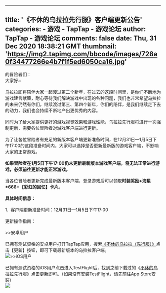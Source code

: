 
---
title: '《不休的乌拉拉先行服》客户端更新公告'
categories: 
    - 游戏
    - TapTap - 游戏论坛
author: TapTap - 游戏论坛
comments: false
date: Thu, 31 Dec 2020 18:38:21 GMT
thumbnail: 'https://img2.tapimg.com/bbcode/images/728a0f34477266e4b7f1f5ed6050ca16.jpg'
---

<div>   
的冒险者们：<br>大家好~<br class="bbcode-paragraph-br"><br class="bbcode-paragraph-br">乌拉拉即将陪伴大家一起渡过第二个新年，在过去的这段时间里，是你们不断地为游戏建言献策，耐心等待我们解决游戏中出现的各种问题，我们也非常希望乌拉拉的未来仍然有你们，继续渡过第三、第四个新年，你们的陪伴，是我们继续走下去的动力，我们也会持续不断地产出更优秀的内容。<br class="bbcode-paragraph-br"><br class="bbcode-paragraph-br">同时为了给大家提供更好的游戏视觉效果和游戏性能，乌拉拉先行服将进行一次强制更新，需要各位冒险者对游戏客户端进行更新。<br class="bbcode-paragraph-br"><br class="bbcode-paragraph-br">为了让各位冒险者有充足的新版本客户端更新准备时间，在12月31日—1月5日下午17:00的这段准备时间内，大家可以选择是否更新最新版的游戏客户端，不影响大家的正常游戏。<br class="bbcode-paragraph-br"><br class="bbcode-paragraph-br"><strong>如果冒险者在1月5日下午17:00仍未更新最新版本游戏客户端，将无法正常进行游戏，必须前往更新才能正常游戏。</strong><br class="bbcode-paragraph-br"><br class="bbcode-paragraph-br">当各位冒险者更新完成最新版本客户端，登录游戏后可以领取<strong>时装奖励+海星*666+【彩虹的回忆】卡片</strong>。<br class="bbcode-paragraph-br"><br class="bbcode-paragraph-br"><strong>具体时间信息：</strong><br class="bbcode-paragraph-br"><br class="bbcode-paragraph-br">1.  客户端更新准备时间：12月31日—1月5日下午17:00<br class="bbcode-paragraph-br"><br class="bbcode-paragraph-br">更新操作指南：<br class="bbcode-paragraph-br"><br class="bbcode-paragraph-br">>>安卓用户<br class="bbcode-paragraph-br"><br class="bbcode-paragraph-br">已拥有测试资格的安卓用户打开TapTap应用，搜索<a href="https://www.taptap.com/app/142793" target="_blank">《不休的乌拉拉（先行服）》</a>点击【更新】按钮，即可下载最新版本的乌拉拉客户端。<br><img src="https://img2.tapimg.com/bbcode/images/728a0f34477266e4b7f1f5ed6050ca16.jpg" referrerpolicy="no-referrer">>>iOS用户<br class="bbcode-paragraph-br"><br class="bbcode-paragraph-br">已拥有测试资格的iOS用户点击进入TestFlight后，找到之前下载过的《<a href="https://www.taptap.com/app/133684" target="_blank" class="internal-link">不休的乌拉拉</a>先行服》点击更新即可。（如果没有安装TestFlight，请先前往App Store安装）<br><img src="https://img2.tapimg.com/bbcode/images/6c03799af131bfa228ea8bd0b0a2de8a.jpg" referrerpolicy="no-referrer">
          
</div>
            